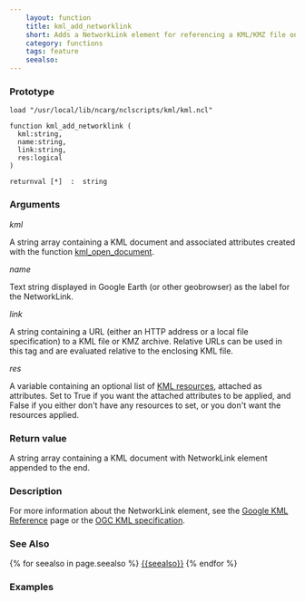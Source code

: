 ```yaml
---
    layout: function
    title: kml_add_networklink
    short: Adds a NetworkLink element for referencing a KML/KMZ file on a local or remote network.
    category: functions  
    tags: feature
    seealso: 
---
```


### Prototype

<pre><code>load "/usr/local/lib/ncarg/nclscripts/kml/kml.ncl"

function kml_add_networklink (
  kml:string,
  name:string,
  link:string,
  res:logical
)

returnval [*]  :  string
</code></pre>

### Arguments
*kml*

A string array containing a KML document and associated attributes created with the function [kml_open_document]({{site.base_url}}functions/kml_open_document.html).

*name*

Text string displayed in Google Earth (or other geobrowser) as the label for the NetworkLink.

*link*

A string containing a URL (either an HTTP address or a local file specification) to a KML file or KMZ archive.  Relative URLs can be used in this tag and are evaluated relative to the enclosing KML file. 

*res*

A variable containing an optional list of [KML resources](resources), attached as attributes. Set to True if you want the attached attributes to be applied, and False if you either don't have any resources to set, or you don't want the resources applied.

### Return value

A string array containing a KML document with NetworkLink element appended to the end.

### Description

For more information about the NetworkLink element, see the [Google KML Reference](https://developers.google.com/kml/documentation/kmlreference#networklink) page or the [OGC KML specification](http://www.opengeospatial.org/standards/kml/).

### See Also

{% for seealso in page.seealso %}
[{{seealso}}]({{site.base_url}}functions/{{seealso}}.html)
{% endfor %}

### Examples


